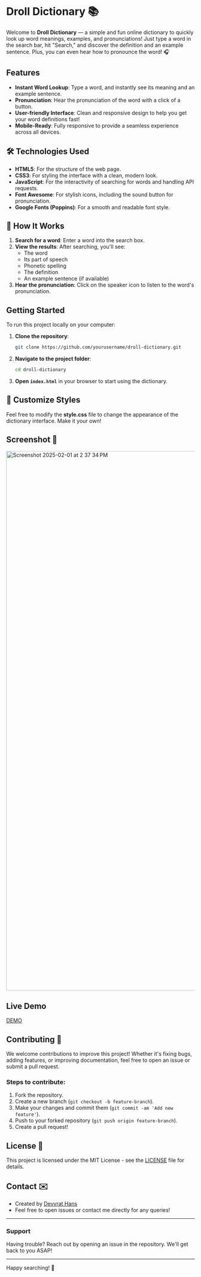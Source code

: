 # Droll Dictionary 📚

Welcome to **Droll Dictionary** — a simple and fun online dictionary to quickly look up word meanings, examples, and pronunciations! Just type a word in the search bar, hit "Search," and discover the definition and an example sentence. Plus, you can even hear how to pronounce the word! 🎧

## Features 

- **Instant Word Lookup**: Type a word, and instantly see its meaning and an example sentence.
- **Pronunciation**: Hear the pronunciation of the word with a click of a button.
- **User-friendly Interface**: Clean and responsive design to help you get your word definitions fast!
- **Mobile-Ready**: Fully responsive to provide a seamless experience across all devices.
  
## 🛠️ Technologies Used

- **HTML5**: For the structure of the web page.
- **CSS3**: For styling the interface with a clean, modern look.
- **JavaScript**: For the interactivity of searching for words and handling API requests.
- **Font Awesome**: For stylish icons, including the sound button for pronunciation.
- **Google Fonts (Poppins)**: For a smooth and readable font style.

## 📌 How It Works

1. **Search for a word**: Enter a word into the search box.
2. **View the results**: After searching, you'll see:
   - The word
   - Its part of speech
   - Phonetic spelling
   - The definition
   - An example sentence (if available)
3. **Hear the pronunciation**: Click on the speaker icon to listen to the word's pronunciation.
   
## Getting Started

To run this project locally on your computer:

1. **Clone the repository**:
   ```bash
   git clone https://github.com/yourusername/droll-dictionary.git
   ```

2. **Navigate to the project folder**:
   ```bash
   cd droll-dictionary
   ```

3. **Open `index.html`** in your browser to start using the dictionary.

## 🎨 Customize Styles

Feel free to modify the **style.css** file to change the appearance of the dictionary interface. Make it your own!

## Screenshot 📸

<img width="1440" alt="Screenshot 2025-02-01 at 2 37 34 PM" src="https://github.com/user-attachments/assets/b50394b6-9025-4b19-b35d-3845b4de5810" />

## Live Demo 

[DEMO](https://droll-dictionary.netlify.app/)

## Contributing 🤝

We welcome contributions to improve this project! Whether it's fixing bugs, adding features, or improving documentation, feel free to open an issue or submit a pull request.

### Steps to contribute:
1. Fork the repository.
2. Create a new branch (`git checkout -b feature-branch`).
3. Make your changes and commit them (`git commit -am 'Add new feature'`).
4. Push to your forked repository (`git push origin feature-branch`).
5. Create a pull request!

## License 📄

This project is licensed under the MIT License - see the [LICENSE](LICENSE) file for details.

## Contact ✉️

- Created by [Devvrat Hans](https://github.com/devvrat-hans)
- Feel free to open issues or contact me directly for any queries!

---

### Support

Having trouble? Reach out by opening an issue in the repository. We'll get back to you ASAP!

---

Happy searching! 📖
